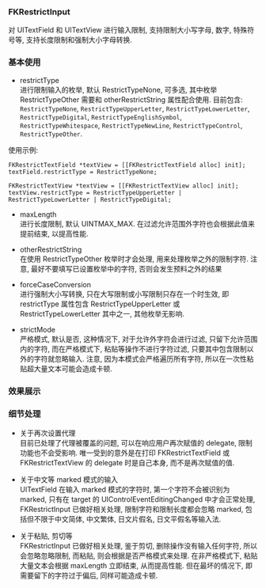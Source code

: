 ### FKRestrictInput
对 UITextField 和 UITextView 进行输入限制, 支持限制大小写字母, 数字, 特殊符号等, 支持长度限制和强制大小字母转换.


### 基本使用
* restrictType    
进行限制输入的枚举, 默认 RestrictTypeNone, 可多选, 其中枚举 RestrictTypeOther 需要和 otherRestrictString 属性配合使用. 目前包含: `RestrictTypeNone`, `RestrictTypeUpperLetter`, `RestrictTypeLowerLetter`, `RestrictTypeDigital`, `RestrictTypeEnglishSymbol`, `RestrictTypeWhitespace`, `RestrictTypeNewLine`, `RestrictTypeControl`, `RestrictTypeOther`.

使用示例:
```
FKRestrictTextField *textView = [[FKRestrictTextField alloc] init];
textField.restrictType = RestrictTypeNone;    

FKRestrictTextView *textView = [[FKRestrictTextView alloc] init];
textView.restrictType = RestrictTypeUpperLetter | RestrictTypeLowerLetter | RestrictTypeDigital;
```
* maxLength    
进行长度限制, 默认 UINTMAX_MAX. 在过滤允许范围外字符也会根据此值来提前结束, 以提高性能.

* otherRestrictString    
在使用 RestrictTypeOther 枚举时才会处理, 用来处理枚举之外的限制字符. 注意, 最好不要填写已设置枚举中的字符, 否则会发生预料之外的结果

* forceCaseConversion    
进行强制大小写转换, 只在大写限制或小写限制只存在一个时生效, 即 restrictType 属性包含 RestrictTypeUpperLetter 或 RestrictTypeLowerLetter 其中之一, 其他枚举无影响.

* strictMode    
严格模式, 默认是否, 这种情况下, 对于允许外字符会进行过滤, 只留下允许范围内的字符, 而在严格模式下, 粘贴等操作不进行字符过滤, 只要其中包含限制以外的字符就忽略输入. 注意, 因为本模式会严格遍历所有字符, 所以在一次性粘贴超大量文本可能会造成卡顿.

### 效果展示

### 细节处理
* 关于再次设置代理    
目前已处理了代理被覆盖的问题, 可以在响应用户再次赋值的 delegate, 限制功能也不会受影响. 唯一受到的意外是在打印 FKRestrictTextField 或 FKRestrictTextView 的 delegate 时是自己本身, 而不是再次赋值的值.

* 关于中文等 marked 模式的输入    
UITextField 在输入 marked 模式的字符时, 第一个字符不会被识别为 marked, 只有在 target 的 UIControlEventEditingChanged 中才会正常处理, FKRestrictInput 已做好相关处理, 限制字符和限制长度都会忽略 marked, 包括但不限于中文简体, 中文繁体, 日文片假名, 日文平假名等输入法.

* 关于粘贴, 剪切等    
FKRestrictInput 已做好相关处理, 鉴于剪切, 删除操作没有输入任何字符, 所以会忽略忽略限制, 而粘贴, 则会根据是否严格模式来处理.
在非严格模式下, 粘贴大量文本会根据 maxLength 立即结束, 从而提高性能. 但在最坏的情况下, 即需要留下的字符过于偏后, 同样可能造成卡顿.